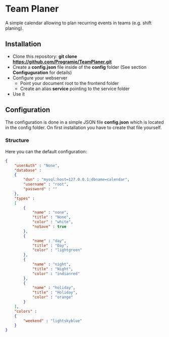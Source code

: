 # Team Planer

A simple calendar allowing to plan recurring events in teams (e.g. shift planing).

## Installation

   * Clone this repository: **git clone https://github.com/Programie/TeamPlaner.git**
   * Create a **config.json** file inside of the **config** folder (See section **Configuguration** for details)
   * Configure your webserver
      * Point your document root to the frontend folder
      * Create an alias **service** pointing to the service folder
   * Use it

## Configuration

The configuration is done in a simple JSON file **config.json** which is located in the config folder. On first installation you have to create that file yourself.

### Structure

Here you can the default configuration:

```json
{
	"userAuth" : "None",
	"database" :
	{
		"dsn" : "mysql:host=127.0.0.1;dbname=calendar",
		"username" : "root",
		"password" : ""
	},
	"types" :
	[
		{
			"name" : "none",
			"title" : "None",
			"color" : "white",
			"noSave" : true
		},
		{
			"name" : "day",
			"title" : "Day",
			"color" : "lightgreen"
		},
		{
			"name" : "night",
			"title" : "Night",
			"color" : "indianred"
		},
		{
			"name" : "holiday",
			"title" : "Holiday",
			"color" : "orange"
		}
	],
	"colors" :
	{
		"weekend" : "lightskyblue"
	}
}
```
